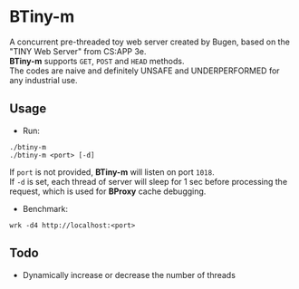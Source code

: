 # BTiny-m
A concurrent pre-threaded toy web server created by Bugen, based on the "TINY Web Server" from CS:APP 3e.  
**BTiny-m** supports `GET`, `POST` and `HEAD` methods.  
The codes are naive and definitely UNSAFE and UNDERPERFORMED for any industrial use.
## Usage
- Run:
```shell script
./btiny-m
./btiny-m <port> [-d]
```
If `port` is not provided, **BTiny-m** will listen on port `1018`.  
If `-d` is set, each thread of server will sleep for 1 sec before processing the request, which is used for **BProxy** cache debugging.

- Benchmark:
```shell script
wrk -d4 http://localhost:<port>
```
## Todo
- Dynamically increase or decrease the number of threads